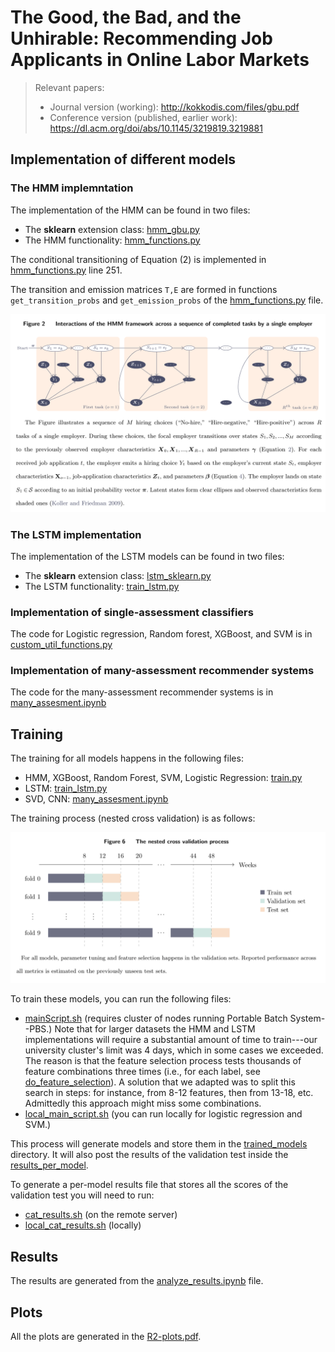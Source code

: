 # The Good, the Bad, and the Unhirable: Recommending Job Applicants in Online Labor Markets


>  Relevant papers: 
>  
> - Journal version (working): http://kokkodis.com/files/gbu.pdf    
> - Conference version (published, earlier work): https://dl.acm.org/doi/abs/10.1145/3219819.3219881

## Implementation of different models



### The HMM implemntation

The implementation of the HMM can be found in two files:
* The **sklearn** extension class:  [hmm_gbu.py](src/python/hmm_gbu.py)
* The HMM functionality:  [hmm_functions.py](src/python/hmm_functions.py)

The conditional transitioning of Equation  (2) is implemented in [hmm_functions.py](src/python/hmm_functions.py) line 251. 

The transition and emission matrices `T,E` are formed in functions `get_transition_probs` and `get_emission_probs` of the [hmm_functions.py](src/python/hmm_functions.py) file. 

![HMM](src/figs/hmm.png)


### The LSTM implementation

The implementation of the LSTM models can be found in two files:
* The **sklearn** extension class:  [lstm_sklearn.py](src/python/lstm_sklearn.py)
* The LSTM functionality:  [train_lstm.py](src/python/train_lstm.py)

### Implementation of single-assessment classifiers

The code for Logistic regression, Random forest, XGBoost, and SVM is in  [custom_util_functions.py](src/python/custom_util_functions.py)

### Implementation of many-assessment recommender systems

The code for the many-assessment recommender systems is in [many_assesment.ipynb](src/notebooks/many_assesment.ipynb)



## Training

The training for all models happens in the following files:
* HMM, XGBoost, Random Forest, SVM, Logistic Regression: [train.py](src/python/train.py)
* LSTM:  [train_lstm.py](src/python/train_lstm.py)
* SVD, CNN: [many_assesment.ipynb](src/notebooks/many_assesment.ipynb)

The training process (nested cross validation) is as follows:

![NCV](src/figs/ncv.png)


To train these models, you can run the following files:

* [mainScript.sh](src/python/mainScript.sh) (requires cluster of nodes running Portable Batch System--PBS.)
  Note that for larger datasets the HMM and LSTM implementations will require a substantial amount of time to train---our university cluster's limit was 4 days,
  which in some cases we exceeded. The reason is that the feature selection process tests thousands of feature combinations three times 
  (i.e., for each label, see [do_feature_selection](src/python/custom_util_functions.py)). 
  A solution that we adapted was to split this search in steps: for instance, from 8-12 features, then from 13-18, etc. 
  Admittedly this approach might miss some combinations.
* [local_main_script.sh](src/python/local_main_script.sh) (you can run locally for logistic regression and SVM.)

This process will generate models and store them in the [trained_models](data/trained_models) directory. 
It will also post the results of the validation test inside the  [results_per_model](data/results_per_model). 

To generate a per-model results file that stores all the scores of the validation test you will need to run:

* [cat_results.sh](src/python/cat_results.sh) (on the remote server)
* [local_cat_results.sh](src/python/local_cat_results.sh) (locally)


## Results

The results are generated from the [analyze_results.ipynb](src/notebooks/analyze_results.ipynb) file.  

## Plots

All the plots are generated in the [R2-plots.pdf](src/R/R2-plots.pdf).



